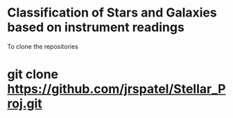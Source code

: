 # Classification of Stars and Galaxies based on instrument readings 

To clone the repositories 
# git clone https://github.com/jrspatel/Stellar_Proj.git
